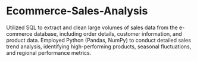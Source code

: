 # Ecommerce-Sales-Analysis
Utilized SQL to extract and clean large volumes of sales data from the e-commerce database, including order details, customer information, and product data. Employed Python (Pandas, NumPy) to conduct detailed sales trend analysis, identifying high-performing products, seasonal fluctuations, and regional performance metrics.
